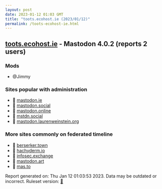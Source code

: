 ```yaml
---
layout: post
date: 2023-01-12 01:03 GMT
title: "toots.ecohost.ie (2023/01/12)"
permalink: /toots-ecohost-ie.html
---
```



## [toots.ecohost.ie](https://toots.ecohost.ie) - Mastodon 4.0.2 (reports 2 users)

### Mods
 * @Jimmy

### Sites popular with administration

* 🐘 [mastodon.ie](/mastodon-ie.html)
* 🐘 [mastodon.social](/mastodon-social.html)
* 🐘 [mastodon.online](/mastodon-online.html)
* 🐘 [mstdn.social](/mstdn-social.html)
* 🐘 [mastodon.laurenweinstein.org](/mastodon-laurenweinstein-org.html)

### More sites commonly on federated timeline

* 🐘 [berserker.town](/berserker-town.html)
* 🐘 [hachyderm.io](/hachyderm-io.html)
* 🐘 [infosec.exchange](/infosec-exchange.html)
* 🐘 [mastodon.art](/mastodon-art.html)
* 🐘 [mas.to](/mas-to.html)

Report generated on: Thu Jan 12 01:03:53 2023. Data may be outdated or incorrect.
Ruleset version: [🧁](/version-cupcake)
